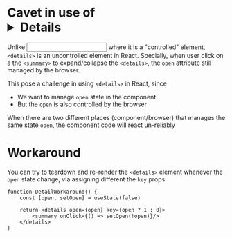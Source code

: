 # Cavet in use of <details> in React


Unlike <input> where it is a "controlled" element, `<details>` is
an uncontrolled element in React. Specially, when user click on a
the `<summary>` to expand/collapse the `<details>`, the `open` attribute
still managed by the browser.

This pose a challenge in using `<details>` in React, since
- We want to manage `open` state in the component
- But the `open` is also controlled by the browser


When there are two different places (component/browser) that manages the
same state `open`, the component code will react un-reliably


# Workaround


You can try to teardown and re-render the `<details>` element whenever
the `open` state change, via assigning different the `key` props


```
function DetailWorkaround() {
	const [open, setOpen] = useState(false)

    return <details open={open} key={open ? 1 : 0}>
		<summary onClick={() => setOpen(!open)}/>
    </details>
}
```
